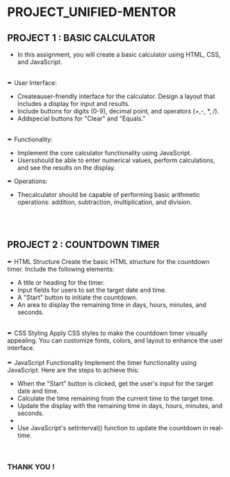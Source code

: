  # PROJECT_UNIFIED-MENTOR
## PROJECT 1 : BASIC CALCULATOR
-  In this assignment, you will create a basic calculator using HTML, CSS, and
 JavaScript.
<br>
✒ User Interface:
<ul>
<li> Createauser-friendly interface for the calculator. Design a layout that includes a
 display for input and results.</li>
<li>  Include buttons for digits (0-9), decimal point, and operators (+,-, *, /).</li>
 <li> Addspecial buttons for "Clear" and "Equals."</li>
</ul>
<br>
✒ Functionality:
<ul>
<li>  Implement the core calculator functionality using JavaScript.</li>
 <li> Usersshould be able to enter numerical values, perform calculations, and see the
 results on the display.</li>
</ul>
✒ Operations:
 <ul>
  <li>Thecalculator should be capable of performing basic arithmetic operations:
 addition, subtraction, multiplication, and division.</li>
 </ul>
<br>
<br>
<h2>PROJECT 2 : COUNTDOWN TIMER</h2>

✒ HTML Structure Create the basic HTML structure for the countdown timer. Include the
following elements:
<ul>
<li> A title or heading for the timer.</li>
<li> Input fields for users to set the target date and time.</li>
<li> A "Start" button to initiate the countdown.</li>
<li> An area to display the remaining time in days, hours, minutes, and seconds.</li>
</ul>
<br>
✒ CSS Styling Apply CSS styles to make the countdown timer visually appealing. You can
customize fonts, colors, and layout to enhance the user interface.
<br>
<br>
✒ JavaScript Functionality Implement the timer functionality using JavaScript. Here are the
steps to achieve this:
<ul>
<li>When the "Start" button is clicked, get the user's input for the target date and time.</li>
<li>Calculate the time remaining from the current time to the target time.</li>
<li> Update the display with the remaining time in days, hours, minutes, and seconds.<li>
<li> Use JavaScript's setInterval() function to update the countdown in real-time.</li>
</ul>
<BR>
<h3> THANK YOU ! </h3>
